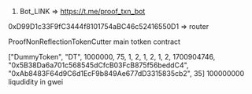 1. Bot_LINK => https://t.me/proof_txn_bot


0xD99D1c33F9fC3444f8101754aBC46c52416550D1  => router

ProofNonReflectionTokenCutter main totken contract

["DummyToken", "DT", 1000000, 75, 1, 2, 1, 2, 1, 2, 1700904746, "0x5B38Da6a701c568545dCfcB03FcB875f56beddC4", "0xAb8483F64d9C6d1EcF9b849Ae677dD3315835cb2", 35]
100000000 liqudidity in gwei